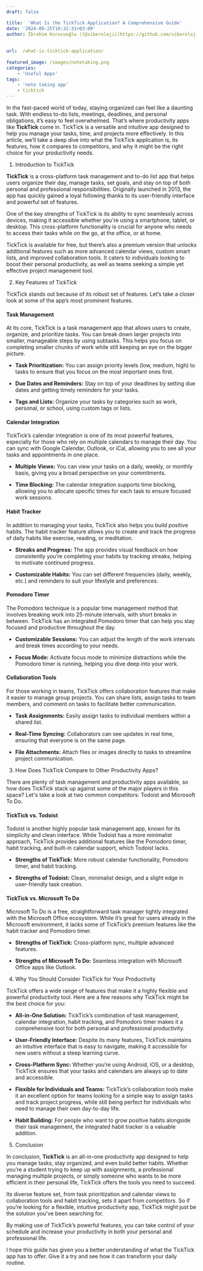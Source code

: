 ```yaml
---
draft: false

title:  'What Is the TickTick Application? A Comprehensive Guide'
date: '2024-09-25T10:32:31+03:00'
author: İbrahim Korucuoğlu ([@siberoloji](https://github.com/siberoloji))
 
 
url:  /what-is-ticktick-application/
 
featured_image: /images/notetaking.png
categories:
    - 'Useful Apps'
tags:
    - 'note taking app'
    - ticktick
---
```

In the fast-paced world of today, staying organized can feel like a daunting task. With endless to-do lists, meetings, deadlines, and personal obligations, it’s easy to feel overwhelmed. That’s where productivity apps like **TickTick** come in. TickTick is a versatile and intuitive app designed to help you manage your tasks, time, and projects more effectively. In this article, we’ll take a deep dive into what the TickTick application is, its features, how it compares to competitors, and why it might be the right choice for your productivity needs.

1. Introduction to TickTick

**TickTick** is a cross-platform task management and to-do list app that helps users organize their day, manage tasks, set goals, and stay on top of both personal and professional responsibilities. Originally launched in 2013, the app has quickly gained a loyal following thanks to its user-friendly interface and powerful set of features.

One of the key strengths of TickTick is its ability to sync seamlessly across devices, making it accessible whether you're using a smartphone, tablet, or desktop. This cross-platform functionality is crucial for anyone who needs to access their tasks while on the go, at the office, or at home.

TickTick is available for free, but there’s also a premium version that unlocks additional features such as more advanced calendar views, custom smart lists, and improved collaboration tools. It caters to individuals looking to boost their personal productivity, as well as teams seeking a simple yet effective project management tool.

2. Key Features of TickTick

TickTick stands out because of its robust set of features. Let’s take a closer look at some of the app’s most prominent features.
#### Task Management

At its core, TickTick is a task management app that allows users to create, organize, and prioritize tasks. You can break down larger projects into smaller, manageable steps by using subtasks. This helps you focus on completing smaller chunks of work while still keeping an eye on the bigger picture.
* **Task Prioritization:** You can assign priority levels (low, medium, high) to tasks to ensure that you focus on the most important ones first.

* **Due Dates and Reminders:** Stay on top of your deadlines by setting due dates and getting timely reminders for your tasks.

* **Tags and Lists:** Organize your tasks by categories such as work, personal, or school, using custom tags or lists.

#### Calendar Integration

TickTick’s calendar integration is one of its most powerful features, especially for those who rely on multiple calendars to manage their day. You can sync with Google Calendar, Outlook, or iCal, allowing you to see all your tasks and appointments in one place.
* **Multiple Views:** You can view your tasks on a daily, weekly, or monthly basis, giving you a broad perspective on your commitments.

* **Time Blocking:** The calendar integration supports time blocking, allowing you to allocate specific times for each task to ensure focused work sessions.

#### Habit Tracker

In addition to managing your tasks, TickTick also helps you build positive habits. The habit tracker feature allows you to create and track the progress of daily habits like exercise, reading, or meditation.
* **Streaks and Progress:** The app provides visual feedback on how consistently you’re completing your habits by tracking streaks, helping to motivate continued progress.

* **Customizable Habits:** You can set different frequencies (daily, weekly, etc.) and reminders to suit your lifestyle and preferences.

#### Pomodoro Timer

The Pomodoro technique is a popular time management method that involves breaking work into 25-minute intervals, with short breaks in between. TickTick has an integrated Pomodoro timer that can help you stay focused and productive throughout the day.
* **Customizable Sessions:** You can adjust the length of the work intervals and break times according to your needs.

* **Focus Mode:** Activate focus mode to minimize distractions while the Pomodoro timer is running, helping you dive deep into your work.

#### Collaboration Tools

For those working in teams, TickTick offers collaboration features that make it easier to manage group projects. You can share lists, assign tasks to team members, and comment on tasks to facilitate better communication.
* **Task Assignments:** Easily assign tasks to individual members within a shared list.

* **Real-Time Syncing:** Collaborators can see updates in real time, ensuring that everyone is on the same page.

* **File Attachments:** Attach files or images directly to tasks to streamline project communication.

3. How Does TickTick Compare to Other Productivity Apps?

There are plenty of task management and productivity apps available, so how does TickTick stack up against some of the major players in this space? Let's take a look at two common competitors: Todoist and Microsoft To Do.
#### TickTick vs. Todoist

Todoist is another highly popular task management app, known for its simplicity and clean interface. While Todoist has a more minimalist approach, TickTick provides additional features like the Pomodoro timer, habit tracking, and built-in calendar support, which Todoist lacks.
* **Strengths of TickTick:** More robust calendar functionality, Pomodoro timer, and habit tracking.

* **Strengths of Todoist:** Clean, minimalist design, and a slight edge in user-friendly task creation.

#### TickTick vs. Microsoft To Do

Microsoft To Do is a free, straightforward task manager tightly integrated with the Microsoft Office ecosystem. While it’s great for users already in the Microsoft environment, it lacks some of TickTick’s premium features like the habit tracker and Pomodoro timer.
* **Strengths of TickTick:** Cross-platform sync, multiple advanced features.

* **Strengths of Microsoft To Do:** Seamless integration with Microsoft Office apps like Outlook.
4. Why You Should Consider TickTick for Your Productivity

TickTick offers a wide range of features that make it a highly flexible and powerful productivity tool. Here are a few reasons why TickTick might be the best choice for you:
* **All-in-One Solution:** TickTick’s combination of task management, calendar integration, habit tracking, and Pomodoro timer makes it a comprehensive tool for both personal and professional productivity.

* **User-Friendly Interface:** Despite its many features, TickTick maintains an intuitive interface that is easy to navigate, making it accessible for new users without a steep learning curve.

* **Cross-Platform Sync:** Whether you’re using Android, iOS, or a desktop, TickTick ensures that your tasks and calendars are always up to date and accessible.

* **Flexible for Individuals and Teams:** TickTick’s collaboration tools make it an excellent option for teams looking for a simple way to assign tasks and track project progress, while still being perfect for individuals who need to manage their own day-to-day life.

* **Habit Building:** For people who want to grow positive habits alongside their task management, the integrated habit tracker is a valuable addition.
5. Conclusion

In conclusion, **TickTick** is an all-in-one productivity app designed to help you manage tasks, stay organized, and even build better habits. Whether you’re a student trying to keep up with assignments, a professional managing multiple projects, or simply someone who wants to be more efficient in their personal life, TickTick offers the tools you need to succeed.

Its diverse feature set, from task prioritization and calendar views to collaboration tools and habit tracking, sets it apart from competitors. So if you’re looking for a flexible, intuitive productivity app, TickTick might just be the solution you’ve been searching for.

By making use of TickTick’s powerful features, you can take control of your schedule and increase your productivity in both your personal and professional life.

I hope this guide has given you a better understanding of what the TickTick app has to offer. Give it a try and see how it can transform your daily routine.
